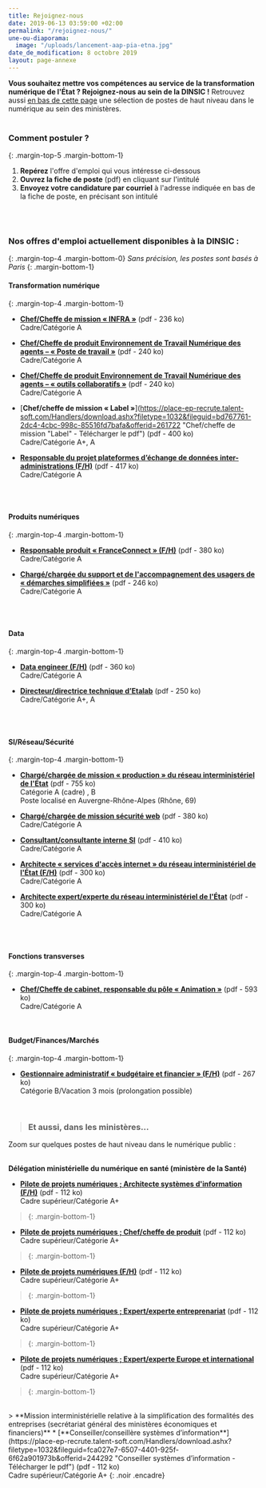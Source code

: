 ```yaml
---
title: Rejoignez-nous
date: 2019-06-13 03:59:00 +02:00
permalink: "/rejoignez-nous/"
une-ou-diaporama:
  image: "/uploads/lancement-aap-pia-etna.jpg"
date_de_modification: 8 octobre 2019
layout: page-annexe
---
```


**Vous souhaitez mettre vos compétences au service de la transformation numérique de l'État ? Rejoignez-nous au sein de la DINSIC !** 
Retrouvez aussi [en bas de cette page](#offresministères) une sélection de postes de haut niveau dans le numérique au sein des ministères.
<br>
<br>

### Comment postuler ?
{: .margin-top-5 .margin-bottom-1} 
1. **Repérez** l'offre d'emploi qui vous intéresse ci-dessous
2. **Ouvrez la fiche de poste** (pdf) en cliquant sur l'intitulé
3. **Envoyez votre candidature par courriel** à l'adresse indiquée en bas de la fiche de poste, en précisant son intitulé
<br>
<br>

### Nos offres d'emploi actuellement disponibles à la DINSIC :
{: .margin-top-4 .margin-bottom-0} 
*Sans précision, les postes sont basés à Paris*
{: .margin-bottom-1} 

#### **Transformation numérique**
{: .margin-top-4 .margin-bottom-1} 
* [**Chef/Cheffe de mission « INFRA »**](https://place-ep-recrute.talent-soft.com/Handlers/download.ashx?filetype=1032&fileguid=1efd3078-b707-4957-928a-c12de38b3999&offerid=271894 "Chef/Cheffe de mission « INFRA » - Télécharger le pdf") (pdf - 236 ko)
<br>Cadre/Catégorie A

* [**Chef/Cheffe de produit Environnement de Travail Numérique des agents – « Poste de travail »**](https://place-ep-recrute.talent-soft.com/Handlers/download.ashx?filetype=1032&fileguid=b684d232-4c6d-401e-8dc9-438872e909c6&offerid=268001 "Chef/Cheffe de produit Environnement de Travail Numérique des agents – « Poste de travail » - Télécharger le pdf") (pdf - 240 ko)
<br>Cadre/Catégorie A

* [**Chef/Cheffe de produit Environnement de Travail Numérique des agents – « outils collaboratifs »**](https://place-ep-recrute.talent-soft.com/Handlers/download.ashx?filetype=1032&fileguid=8115fdc3-5997-4ec0-ad7f-7a7856f464ef&offerid=268008 "Chef/Cheffe de produit Environnement de Travail Numérique des agents – « outils collaboratifs » - Télécharger le pdf") (pdf - 240 ko)
<br>Cadre/Catégorie A

* [**Chef/cheffe de mission « Label »**](https://place-ep-recrute.talent-soft.com/Handlers/download.ashx?filetype=1032&fileguid=bd767761-2dc4-4cbc-998c-85516fd7bafa&offerid=261722 "Chef/cheffe de mission "Label" - Télécharger le pdf") (pdf - 400 ko)
<br>Cadre/Catégorie A+, A

* [**Responsable du projet plateformes d’échange de données inter-administrations (F/H)**](https://place-ep-recrute.talent-soft.com/Handlers/download.ashx?filetype=1032&fileguid=9097f70f-1b1c-48a1-94f0-a7066529d973&offerid=234234 "Responsable du projet plateformes d’échange de données inter-administrations (F/H) - Télécharger le pdf") (pdf - 417 ko)
<br>Cadre/Catégorie A
<br>
<br>

#### **Produits numériques**
{: .margin-top-4 .margin-bottom-1} 
* [**Responsable produit « FranceConnect » (F/H)**](https://place-ep-recrute.talent-soft.com/Handlers/download.ashx?filetype=1032&fileguid=12f9bab9-55d4-429e-b14c-b1625eaa122b&offerid=236696 "Responsable produit FranceConnect - Télécharger le pdf") (pdf - 380 ko)
<br>Cadre/Catégorie A

* [**Chargé/chargée du support et de l'accompagnement des usagers de « démarches simplifiées »**](https://place-ep-recrute.talent-soft.com/Handlers/download.ashx?filetype=1032&fileguid=413a0aab-3ce3-482e-a3f3-9c3dd6c9e416&offerid=246232 "Chargé du support et de l'accompagnement des usagers de « démarches simplifiées » CDD") (pdf - 246&nbsp;ko) 
<br>Cadre/Catégorie A
<br>
<br>

#### **Data**
{: .margin-top-4 .margin-bottom-1} 
* [**Data engineer (F/H)**](https://place-ep-recrute.talent-soft.com/Handlers/download.ashx?filetype=1032&fileguid=46301f48-9a81-4663-9504-2f975ed8da4b&offerid=229005 "Data engineer (F/H)
 – Télécharger le pdf") (pdf - 360 ko)
<br>Cadre/Catégorie A

* [**Directeur/directrice technique d’Etalab**](https://place-ep-recrute.talent-soft.com/Handlers/download.ashx?filetype=1032&fileguid=a2f9a8b0-d5f2-4fc6-9b42-984f6ed0f5d3&offerid=248762 "Directeur/directrice technique d’Etalab – Télécharger le pdf") (pdf - 250 ko)
<br>Cadre/Catégorie A+, A
<br>
<br>

#### **SI/Réseau/Sécurité**
{: .margin-top-4 .margin-bottom-1}
* [**Chargé/chargée de mission « production » du réseau interministériel de l'État**](https://place-ep-recrute.talent-soft.com/Handlers/download.ashx?filetype=1032&fileguid=51645668-f9ef-4b26-a23a-3090c4d51315&offerid=255120 "Chargé/chargée de mission « production » du réseau interministériel de l'État - Télécharger le pdf") (pdf - 755 ko)
<br>Catégorie A (cadre) , B
<br>Poste localisé en Auvergne-Rhône-Alpes (Rhône, 69)
 
* [**Chargé/chargée de mission sécurité web**](https://place-ep-recrute.talent-soft.com/Handlers/download.ashx?filetype=1032&fileguid=bcda4fbf-aa82-443d-808f-23fa0377e407&offerid=235665 "Chargé/chargée de mission sécurité web - Télécharger le pdf") (pdf - 380 ko)
<br>Cadre/Catégorie A

* [**Consultant/consultante interne SI**](https://place-ep-recrute.talent-soft.com/Handlers/download.ashx?filetype=1032&fileguid=75f30312-8f0a-4fb3-975f-0035e0d5dcff&offerid=229037 "Consultant/consultante interne SI - Télécharger le pdf") (pdf - 410 ko)
<br>Cadre/Catégorie A

* [**Architecte « services d'accès internet » du réseau interministériel de l'État (F/H)**](https://place-ep-recrute.talent-soft.com/Handlers/download.ashx?filetype=1032&fileguid=512a28a3-5745-40f4-ad35-8665c6f1936c&offerid=243187 "Architecte service d'accès internet du réseau interministériel de l'État - Télécharger le pdf")
(pdf - 300 ko)
<br>Cadre/Catégorie A

* [**Architecte expert/experte du réseau interministériel de l'État**](https://place-ep-recrute.talent-soft.com/Handlers/download.ashx?filetype=1032&fileguid=b8df9b54-955a-4db6-9be2-c1276ecbcd01&offerid=243191 "Architecte expert/experte du réseau interministériel de l'État - Télécharger le pdf") (pdf - 300 ko)
<br>Cadre/Catégorie A
<br>
<br>

#### **Fonctions transverses**
{: .margin-top-4 .margin-bottom-1} 
* [**Chef/Cheffe de cabinet, responsable du pôle « Animation »**](https://place-ep-recrute.talent-soft.com/Handlers/download.ashx?filetype=1032&fileguid=5c6e27d2-fd6e-4cc6-bc84-6c875fd6def5&offerid=278378 "Chef/Cheffe de cabinet, responsable du pôle Animation - Télécharger le pdf") (pdf - 593 ko)
<br> Cadre/Catégorie A
<br>

#### **Budget/Finances/Marchés**
{: .margin-top-4 .margin-bottom-1} 
* [**Gestionnaire administratif « budgétaire et financier » (F/H)**](https://place-ep-recrute.talent-soft.com/Handlers/download.ashx?filetype=1032&fileguid=467a7ed0-3ad0-43e3-a183-f9f1a5451e01&offerid=249151 "Gestionnaire administratif budgétaire et financier (F/H)
 – Télécharger le pdf") (pdf - 267 ko)
<br> Catégorie B/Vacation 3 mois (prolongation possible) <br>
<br>


> ### Et aussi, dans les ministères…<a id="offresministères"></a> 
Zoom sur quelques postes de haut niveau dans le numérique public :
<br>
<br>
>
**Délégation ministérielle du numérique en santé (ministère de la Santé)**
* [**Pilote de projets numériques ; Architecte systèmes d'information (F/H)**](https://place-ep-recrute.talent-soft.com/Handlers/download.ashx?filetype=1032&fileguid=38f05c96-f251-4c99-8e73-be79f4b724fc&offerid=232300 "Pilote de projets, architecte systèmes d'information F/H - Télécharger le pdf") (pdf - 112 ko)
<br>Cadre supérieur/Catégorie A+
>{: .margin-bottom-1}
* [**Pilote de projets numériques ; Chef/cheffe de produit**](https://place-ep-recrute.talent-soft.com/Handlers/download.ashx?filetype=1032&fileguid=70df8c27-cac2-4a11-b380-08db884defa0&offerid=232304 "Pilote de projets numériques, chef.fe de produit - Télécharger le pdf") (pdf - 112 ko)
<br>Cadre supérieur/Catégorie A+
>{: .margin-bottom-1}
* [**Pilote de projets numériques (F/H)**](https://place-ep-recrute.talent-soft.com/Handlers/download.ashx?filetype=1032&fileguid=ed11590e-e271-4b6e-9224-5cedff3c5dae&offerid=232308 "Pilote de projets numériques - Télécharger le pdf") (pdf - 112 ko) 
<br>Cadre supérieur/Catégorie A+
>{: .margin-bottom-1} 
* [**Pilote de projets numériques ; Expert/experte entreprenariat**](https://place-ep-recrute.talent-soft.com/Handlers/download.ashx?filetype=1032&fileguid=1f74c666-2ddc-4b7d-ba51-d0a0750a39bb&offerid=232313 "Pilote de projets numériques, expert.e entreprenariat - Télécharger le pdf") (pdf - 112 ko)
<br>Cadre supérieur/Catégorie A+
>{: .margin-bottom-1}
>
* [**Pilote de projets numériques ; Expert/experte Europe et international**](https://place-ep-recrute.talent-soft.com/Handlers/download.ashx?filetype=1032&fileguid=32a223e7-f86f-4f45-a81d-02cfeedc53ac&offerid=232322 "Pilote de projets numériques, expert.e Europe et international - Télécharger le pdf") (pdf - 112 ko)
<br>Cadre supérieur/Catégorie A+
>{: .margin-bottom-1}
<br>
>
**Mission interministérielle relative à la simplification des formalités des entreprises (secrétariat général des ministères économiques et financiers)**
* [**Conseiller/conseillère systèmes d’information**](https://place-ep-recrute.talent-soft.com/Handlers/download.ashx?filetype=1032&fileguid=fca027e7-6507-4401-925f-6f62a901973b&offerid=244292 "Conseiller systèmes d’information - Télécharger le pdf") (pdf - 112 ko) 
<br>Cadre supérieur/Catégorie A+
{: .noir .encadre}





